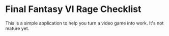 # Final Fantasy VI Rage Checklist

This is a simple application to help you turn a video game into work.
It's not mature yet.
